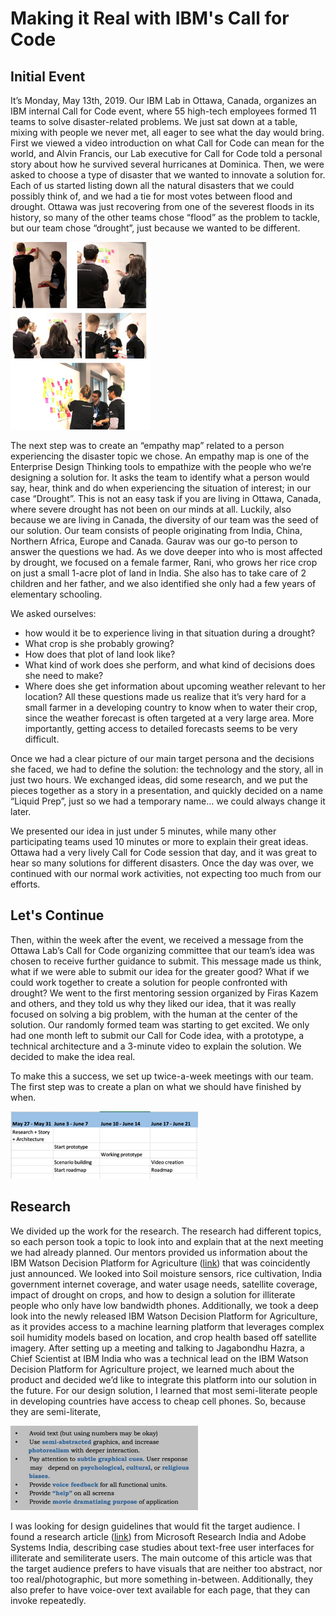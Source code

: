 # Making it Real with IBM's Call for Code

## Initial Event
It’s Monday, May 13th, 2019. Our IBM Lab in Ottawa, Canada, organizes an IBM internal Call for Code event, where 55 high-tech employees formed 11 teams to solve disaster-related problems. We just sat down at a table, mixing with people we never met, all eager to see what the day would bring.
First we viewed a video introduction on what Call for Code can mean for the world, and Alvin Francis, our Lab executive for Call for Code told a personal story about how he survived several hurricanes at Dominica. Then, we were asked to choose a type of disaster that we wanted to innovate a solution for. Each of us started listing down all the natural disasters that we could possibly think of, and we had a tie for most votes between flood and drought. Ottawa was just recovering from one of the severest floods in its history, so many of the other teams chose “flood” as the problem to tackle, but our team chose “drought”, just because we wanted to be different.

![](images/beginnings-of-liquidprep-01.png)

The next step was to create an “empathy map” related to a person experiencing the disaster topic we chose. An empathy map is one of the Enterprise Design Thinking tools to empathize with the people who we’re designing a solution for. It asks the team to identify what a person would say, hear, think and do when experiencing the situation of interest; in our case “Drought”. This is not an easy task if you are living in Ottawa, Canada, where severe drought has not been on our minds at all.
Luckily, also because we are living in Canada, the diversity of our team was the seed of our solution. Our team consists of people originating from India, China, Northern Africa, Europe and Canada. Gaurav was our go-to person to answer the questions we had. As we dove deeper into who is most affected by drought, we focused on a female farmer, Rani, who grows her rice crop on just a small 1-acre plot of land in India. She also has to take care of 2 children and her father, and we also identified she only had a few years of elementary schooling.

We asked ourselves:
- how would it be to experience living in that situation during a drought?
- What crop is she probably growing?
- How does that plot of land look like?
- What kind of work does she perform, and what kind of decisions does she need to make?
- Where does she get information about upcoming weather relevant to her location?
All these questions made us realize that it’s very hard for a small farmer in a developing country to know when to water their crop, since the weather forecast is often targeted at a very large area. More importantly, getting access to detailed forecasts seems to be very difficult.

Once we had a clear picture of our main target persona and the decisions she faced, we had to define the solution: the technology and the story, all in just two hours. We exchanged ideas, did some research, and we put the pieces together as a story in a presentation, and quickly decided on a name “Liquid Prep”, just so we had a temporary name… we could always change it later.


We presented our idea in just under 5 minutes, while many other participating teams used 10 minutes or more to explain their great ideas. Ottawa had a very lively Call for Code session that day, and it was great to hear so many solutions for different disasters. Once the day was over, we continued with our normal work activities, not expecting too much from our efforts.

## Let's Continue

Then, within the week after the event, we received a message from the Ottawa Lab’s Call for Code organizing committee that our team’s idea was chosen to receive further guidance to submit. This message made us think, what if we were able to submit our idea for the greater good? What if we could work together to create a solution for people confronted with drought? We went to the first mentoring session organized by Firas Kazem and others, and they told us why they liked our idea, that it was really focused on solving a big problem, with the human at the center of the solution. Our randomly formed team was starting to get excited. We only had one month left to submit our Call for Code idea, with a prototype, a technical architecture and a 3-minute video to explain the solution. We decided to make the idea real.


To make this a success, we set up twice-a-week meetings with our team. The first step was to create a plan on what we should have finished by when. 

![](./images/beginnings-of-liquidprep-02.png)

## Research
We divided up the work for the research. The research had different topics, so each person took a topic to look into and explain that at the next meeting we had already planned. Our mentors provided us information about the IBM Watson Decision Platform for Agriculture ([link](http://biz.weather.com/Agri_Decision-Support-Platform-Launch_LP.html)) that was coincidently just announced.
We looked into Soil moisture sensors, rice cultivation, India government internet coverage, and water usage needs, satellite coverage, impact of drought on crops, and how to design a solution for illiterate people who only have low bandwidth phones. Additionally, we took a deep look into the newly released IBM Watson Decision Platform for Agriculture, as it provides access to a machine learning platform that leverages complex soil humidity models based on location, and crop health based off satellite imagery. After setting up a meeting and talking to Jagabondhu Hazra, a Chief Scientist at IBM India who was a technical lead on the IBM Watson Decision Platform for Agriculture project, we learned much about the product and decided we’d like to integrate this platform into our solution in the future.
For our design solution, I learned that most semi-literate people in developing countries have access to cheap cell phones. So, because they are semi-literate, 

![](./images/beginnings-of-liquidprep-03.png)

I was looking for design guidelines that would fit the target audience. I found a research article ([link](https://itidjournal.org/index.php/itid/article/viewFile/243/113)) from Microsoft Research India and Adobe Systems India, describing case studies about text-free user interfaces for illiterate and semiliterate users. The main outcome of this article was that the target audience prefers to have visuals that are neither too abstract, nor too real/photographic, but more something in-between. Additionally, they also prefer to have voice-over text available for each page, that they can invoke repeatedly.